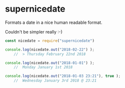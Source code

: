 # supernicedate

Formats a date in a nice human readable format.


Couldn't be simpler really :-)


```javascript
const nicedate = require("supernicedate")

console.log(nicedate.out("2018-02-22") );
    //  > Thursday February 22nd 2018

console.log(nicedate.out("2018-01-01") );
    //  Monday January 1st 2018

console.log(nicedate.out("2018-01-03 23:21"), true );
    //  Wednesday January 3rd 2018 @ 23:21


```
